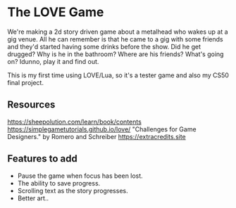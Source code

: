 # The LOVE Game

We're making a 2d story driven game about a metalhead who wakes up at a gig venue. All he can remember is that he came to a gig with some friends and they'd started having some drinks before the show.
Did he get drugged? Why is he in the bathroom? Where are his friends? What's going on?
Idunno, play it and find out.

This is my first time using LOVE/Lua, so it's a tester game and also my CS50 final project.

## Resources
https://sheepolution.com/learn/book/contents
https://simplegametutorials.github.io/love/
"Challenges for Game Designers." by Romero and Schreiber
https://extracredits.site

## Features to add
- Pause the game when focus has been lost.
- The ability to save progress.
- Scrolling text as the story progresses.
- Better art..
